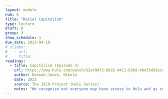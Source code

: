 ```yaml
---
layout: module
num: 6
title: "Racial Capitalism"
type: lecture
draft: 0
group: 3
show_schedule: 1
due_date: 2023-04-19
# slides:
#   - url: 
#     title: 
readings:
  - title: Capitalism (Episode 4)
    url: https://www.hulu.com/watch/52af08f3-6b92-4411-836d-4b433dd1acc0?play=false&utm_source=shared_link
    author: Hannah-Jones, Nikole
    date: 2023
    source: The 1619 Project (Hulu Series)
    notes: "We recognize not everyone may have access to Hulu and as such have <a href="https://canvas.northwestern.edu/files/16331038">uploaded a version to Canvas</a>. Also, this could be a great opportunity to come together (covid-safely, of course) with your learning pods and watch together in person!" 
---
```


